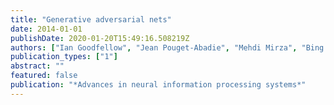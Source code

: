 ```yaml
---
title: "Generative adversarial nets"
date: 2014-01-01
publishDate: 2020-01-20T15:49:16.508219Z
authors: ["Ian Goodfellow", "Jean Pouget-Abadie", "Mehdi Mirza", "Bing Xu", "David Warde-Farley", "Sherjil Ozair", "Aaron Courville", "Yoshua Bengio"]
publication_types: ["1"]
abstract: ""
featured: false
publication: "*Advances in neural information processing systems*"
---
```


